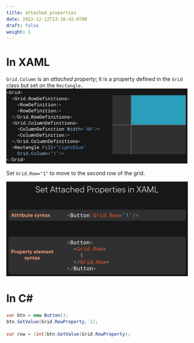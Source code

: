 ```yaml
---
title: attached properties
date: 2022-12-12T13:16:42-0700
draft: false
weight: 1
---
```

# In XAML
`Grid.Column` is an *attached property*; it is a property defined in the `Grid` class but set on the `Rectangle.`  
<img src="XAML_UI_Attached-Properties-image1.png" style="width:5.00833in;height:2.06667in" />  

Set `Grid.Row="1"` to move to the second row of the grid.  

<img src="XAML_UI_Attached-Properties-image2.png" style="width:5.025in;height:2.61667in" />

# In C#
```cs
var btn = new Button();
btn.SetValue(Grid.RowProperty, 1);

var row = (int)btn.GetValue(Grid.RowProperty);
```
